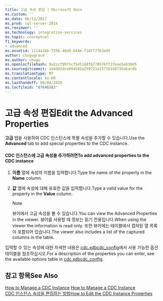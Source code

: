 ```yaml
---
title: 고급 속성 편집 | Microsoft Docs
ms.custom: ''
ms.date: 06/13/2017
ms.prod: sql-server-2014
ms.reviewer: ''
ms.technology: integration-services
ms.topic: conceptual
f1_keywords:
- advanced
ms.assetid: 1114a1bb-7556-40d9-b44e-f18ff7f63ed5
author: chugugrace
ms.author: chugu
ms.openlocfilehash: 9a2ccf9973cf545168f6778576ff27eae5e630d5
ms.sourcegitcommit: ad4d92dce894592a259721a1571b1d8736abacdb
ms.translationtype: MT
ms.contentlocale: ko-KR
ms.lasthandoff: 08/04/2020
ms.locfileid: "87646583"
---
```

# <a name="edit-the-advanced-properties"></a><span data-ttu-id="d8b13-102">고급 속성 편집</span><span class="sxs-lookup"><span data-stu-id="d8b13-102">Edit the Advanced Properties</span></span>
  <span data-ttu-id="d8b13-103">**고급** 탭을 사용하여 CDC 인스턴스에 특별 속성을 추가할 수 있습니다.</span><span class="sxs-lookup"><span data-stu-id="d8b13-103">Use the **Advanced** tab to add special properties to the CDC instance.</span></span>  
  
#### <a name="to-add-advanced-properties-to-the-cdc-instance"></a><span data-ttu-id="d8b13-104">CDC 인스턴스에 고급 속성을 추가하려면</span><span class="sxs-lookup"><span data-stu-id="d8b13-104">To add advanced properties to the CDC instance</span></span>  
  
1.  <span data-ttu-id="d8b13-105">**이름** 열에 속성의 이름을 입력합니다.</span><span class="sxs-lookup"><span data-stu-id="d8b13-105">Type the name of the property in the **Name** column.</span></span>  
  
2.  <span data-ttu-id="d8b13-106">**값** 열에 속성에 대해 유효한 값을 입력합니다.</span><span class="sxs-lookup"><span data-stu-id="d8b13-106">Type a valid value for the property in the **Value** column.</span></span>  
  
    > [!NOTE]  
    >  <span data-ttu-id="d8b13-107">뷰어에서 고급 속성을 볼 수 있습니다.</span><span class="sxs-lookup"><span data-stu-id="d8b13-107">You can view the Advanced Properties in the viewer.</span></span> <span data-ttu-id="d8b13-108">뷰어를 사용할 때 정보는 읽기 전용입니다.</span><span class="sxs-lookup"><span data-stu-id="d8b13-108">When using the viewer the information is read only.</span></span> <span data-ttu-id="d8b13-109">또한 뷰어에는 테이블에서 캡처된 열 목록이 포함되어 있습니다.</span><span class="sxs-lookup"><span data-stu-id="d8b13-109">The viewer also includes a list of the captured columns in the table.</span></span>  
  
 <span data-ttu-id="d8b13-110">입력할 수 있는 속성에 대한 자세한 내용은 [cdc.xdbcdc_config](the-oracle-cdc-databases.md#bkmk_cdcxdbcdc_config)에서 사용 가능한 옵션 테이블을 참조하십시오.</span><span class="sxs-lookup"><span data-stu-id="d8b13-110">For a description of the properties you can enter, see the available options table in [cdc.xdbcdc_config](the-oracle-cdc-databases.md#bkmk_cdcxdbcdc_config).</span></span>  
  
## <a name="see-also"></a><span data-ttu-id="d8b13-111">참고 항목</span><span class="sxs-lookup"><span data-stu-id="d8b13-111">See Also</span></span>  
 <span data-ttu-id="d8b13-112">[How to Manage a CDC Instance](manage-a-cdc-instance.md) </span><span class="sxs-lookup"><span data-stu-id="d8b13-112">[How to Manage a CDC Instance](manage-a-cdc-instance.md) </span></span>  
 [<span data-ttu-id="d8b13-113">CDC 인스턴스 속성을 편집하는 방법</span><span class="sxs-lookup"><span data-stu-id="d8b13-113">How to Edit the CDC Instance Properties</span></span>](how-to-edit-the-cdc-instance-properties.md)  
